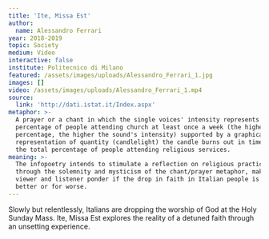 ```yaml
---
title: 'Ite, Missa Est'
author:
  name: Alessandro Ferrari
year: 2018-2019
topic: Society
medium: Video
interactive: false
institute: Politecnico di Milano
featured: /assets/images/uploads/Alessandro_Ferrari_1.jpg
images: []
video: /assets/images/uploads/Alessandro_Ferrari_1.mp4
source:
  link: 'http://dati.istat.it/Index.aspx'
metaphor: >-
  A prayer or a chant in which the single voices' intensity represents the
  percentage of people attending church at least once a week (the higher the
  percentage, the higher the sound's intensity) supported by a graphical
  representation of quantity (candlelight) the candle burns out in time based on
  the total percentage of people attending religious services.
meaning: >-
  The infopoetry intends to stimulate a reflection on religious practices
  through the solemnity and mysticism of the chant/prayer metaphor, making the
  viewer and listener ponder if the drop in faith in Italian people is for
  better or for worse.
---
```

Slowly but relentlessly, Italians are dropping the worship of God at the Holy Sunday Mass. Ite, Missa Est explores the reality of a detuned faith through an unsetting experience.
